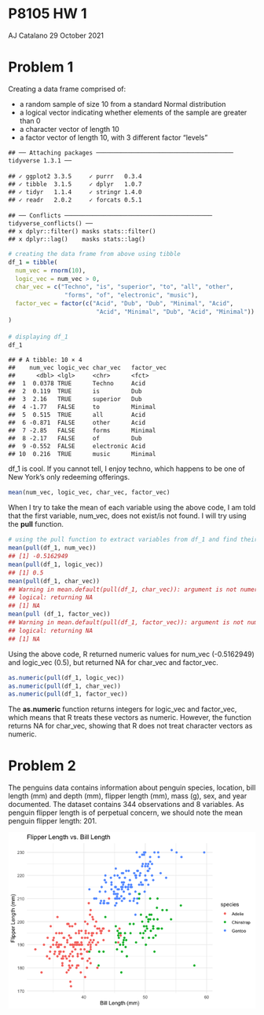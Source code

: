 P8105 HW 1
================
AJ Catalano
29 October 2021

# Problem 1

Creating a data frame comprised of:

-   a random sample of size 10 from a standard Normal distribution
-   a logical vector indicating whether elements of the sample are
    greater than 0
-   a character vector of length 10
-   a factor vector of length 10, with 3 different factor “levels”

<!-- -->

    ## ── Attaching packages ─────────────────────────────────────── tidyverse 1.3.1 ──

    ## ✓ ggplot2 3.3.5     ✓ purrr   0.3.4
    ## ✓ tibble  3.1.5     ✓ dplyr   1.0.7
    ## ✓ tidyr   1.1.4     ✓ stringr 1.4.0
    ## ✓ readr   2.0.2     ✓ forcats 0.5.1

    ## ── Conflicts ────────────────────────────────────────── tidyverse_conflicts() ──
    ## x dplyr::filter() masks stats::filter()
    ## x dplyr::lag()    masks stats::lag()

``` r
# creating the data frame from above using tibble
df_1 = tibble(
  num_vec = rnorm(10),
  logic_vec = num_vec > 0,
  char_vec = c("Techno", "is", "superior", "to", "all", "other",
                "forms", "of", "electronic", "music"),
  factor_vec = factor(c("Acid", "Dub", "Dub", "Minimal", "Acid",
                         "Acid", "Minimal", "Dub", "Acid", "Minimal"))
)

# displaying df_1
df_1
```

    ## # A tibble: 10 × 4
    ##    num_vec logic_vec char_vec   factor_vec
    ##      <dbl> <lgl>     <chr>      <fct>     
    ##  1  0.0378 TRUE      Techno     Acid      
    ##  2  0.119  TRUE      is         Dub       
    ##  3  2.16   TRUE      superior   Dub       
    ##  4 -1.77   FALSE     to         Minimal   
    ##  5  0.515  TRUE      all        Acid      
    ##  6 -0.871  FALSE     other      Acid      
    ##  7 -2.85   FALSE     forms      Minimal   
    ##  8 -2.17   FALSE     of         Dub       
    ##  9 -0.552  FALSE     electronic Acid      
    ## 10  0.216  TRUE      music      Minimal

df_1 is cool. If you cannot tell, I enjoy techno, which happens to be
one of New York’s only redeeming offerings.

``` r
mean(num_vec, logic_vec, char_vec, factor_vec)
```

When I try to take the mean of each variable using the above code, I am
told that the first variable, num_vec, does not exist/is not found. I
will try using the **pull** function.

``` r
# using the pull function to extract variables from df_1 and find their means
mean(pull(df_1, num_vec))
## [1] -0.5162949
mean(pull(df_1, logic_vec))
## [1] 0.5
mean(pull(df_1, char_vec))
## Warning in mean.default(pull(df_1, char_vec)): argument is not numeric or
## logical: returning NA
## [1] NA
mean(pull (df_1, factor_vec))
## Warning in mean.default(pull(df_1, factor_vec)): argument is not numeric or
## logical: returning NA
## [1] NA
```

Using the above code, R returned numeric values for num_vec (-0.5162949)
and logic_vec (0.5), but returned NA for char_vec and factor_vec.

``` r
as.numeric(pull(df_1, logic_vec))
as.numeric(pull(df_1, char_vec))
as.numeric(pull(df_1, factor_vec))
```

The **as.numeric** function returns integers for logic_vec and
factor_vec, which means that R treats these vectors as numeric. However,
the function returns NA for char_vec, showing that R does not treat
character vectors as numeric.

# Problem 2

The penguins data contains information about penguin species, location,
bill length (mm) and depth (mm), flipper length (mm), mass (g), sex, and
year documented. The dataset contains 344 observations and 8 variables.
As penguin flipper length is of perpetual concern, we should note the
mean penguin flipper length: 201.

![](p8105_hw1_ac4265_files/figure-gfm/unnamed-chunk-7-1.png)<!-- -->
